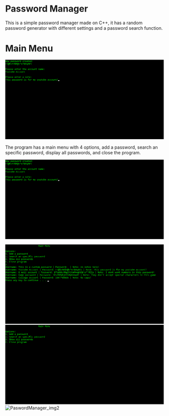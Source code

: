 # Password Manager
This is a simple password manager made on C++, it has a random password generator with different settings and a password search function.


# Main Menu

<img src= "Images/PasswordManager_img1.png">

The program has a main menu with 4 options, add a password, search an specific password, display all passwords, and close the program.

![](Images/PaswordManager_img1.png)

![](Images/PaswordManager_img3.png)
![](Images/PasswordManager_gif1.gif)
![PaswordManager_img2](https://user-images.githubusercontent.com/80469807/151101383-37783eaf-67eb-42e6-8312-55bdf1b7b296.png)
